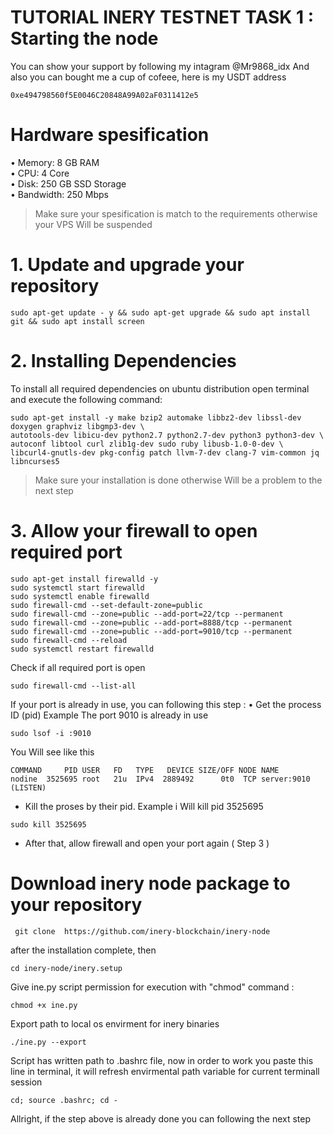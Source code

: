 # TUTORIAL INERY TESTNET TASK 1 : Starting the node
You can show your support by following my intagram @Mr9868_idx
And also you can bought me a cup of cofeee, here is my USDT address
```
0xe494798560f5E0046C20848A99A02aF0311412e5
```
# Hardware spesification
  • Memory: 8 GB RAM \
  • CPU: 4 Core \
  • Disk: 250 GB SSD Storage \
  • Bandwidth: 250 Mbps 
> Make sure your spesification is match to the requirements otherwise your VPS Will be suspended
# 1. Update and upgrade your repository
```
sudo apt-get update - y && sudo apt-get upgrade && sudo apt install git && sudo apt install screen
```
# 2. Installing Dependencies
To install all required dependencies on ubuntu distribution open terminal and execute the following command:
```
sudo apt-get install -y make bzip2 automake libbz2-dev libssl-dev doxygen graphviz libgmp3-dev \
autotools-dev libicu-dev python2.7 python2.7-dev python3 python3-dev \
autoconf libtool curl zlib1g-dev sudo ruby libusb-1.0-0-dev \
libcurl4-gnutls-dev pkg-config patch llvm-7-dev clang-7 vim-common jq libncurses5
```
> Make sure your installation is done otherwise Will be a problem to the next step
# 3. Allow your firewall to open required port
```
sudo apt-get install firewalld -y
sudo systemctl start firewalld
sudo systemctl enable firewalld
sudo firewall-cmd --set-default-zone=public
sudo firewall-cmd --zone=public --add-port=22/tcp --permanent
sudo firewall-cmd --zone=public --add-port=8888/tcp --permanent
sudo firewall-cmd --zone=public --add-port=9010/tcp --permanent
sudo firewall-cmd --reload
sudo systemctl restart firewalld
```
Check if all required port is open
```
sudo firewall-cmd --list-all
```
If your port is already in use, you can following this step :
 • Get the process ID (pid)
Example The port 9010 is already in use
```
sudo lsof -i :9010
```
You Will see like this 
```
COMMAND     PID USER   FD   TYPE   DEVICE SIZE/OFF NODE NAME
nodine  3525695 root   21u  IPv4  2889492      0t0  TCP server:9010 (LISTEN)
```
  * Kill the proses by their pid.
Example i Will kill pid 3525695
```
sudo kill 3525695
```
  * After that, allow firewall and open your port again ( Step 3 )
# Download inery node package to your repository
```
 git clone  https://github.com/inery-blockchain/inery-node
```
after the installation complete, then
```
cd inery-node/inery.setup
```
Give ine.py script permission for execution with "chmod" command :
```
chmod +x ine.py
```
Export path to local os envirment for inery binaries
```
./ine.py --export
```
Script has written path to .bashrc file, now in order to work you paste this line in terminal, it will refresh envirmental path variable for current terminall session
```
cd; source .bashrc; cd -
```
Allright, if the step above is already done you can following the next step

